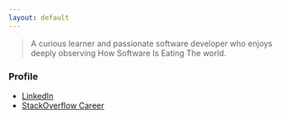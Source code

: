 ```yaml
---
layout: default
---
```



> A curious learner and passionate software developer who enjoys deeply observing How Software Is Eating The world.


### Profile
 - [LinkedIn](https://bd.linkedin.com/in/mizanurrahmankhan)
 - [StackOverflow Career](https://careers.stackoverflow.com/khanmizan)